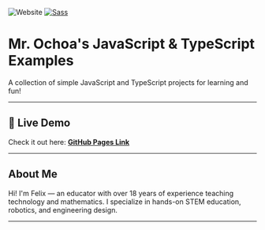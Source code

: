 ![Website](https://img.shields.io/website?url=https%3A%2F%2Ffelixthecat8a.github.io%2Fexample%2F)
[![Sass](https://img.shields.io/badge/styled_with-Sass-cc6699?style=for-the-badge&logo=sass&logoColor=white)](https://lesscss.org/)

# **Mr. Ochoa's JavaScript & TypeScript Examples**  
A collection of simple JavaScript and TypeScript projects for learning and fun!

---

## **🚀 Live Demo**
Check it out here: **[GitHub Pages Link](https://felixthecat8a.github.io/example/)**

---

## About Me
Hi! I'm Felix — an educator with over 18 years of experience teaching technology and mathematics.
I specialize in hands-on STEM education, robotics, and engineering design.

---
